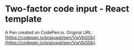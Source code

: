 # Two-factor code input - React template

A Pen created on CodePen.io. Original URL: [https://codepen.io/prajuwal/pen/VwVbGGb](https://codepen.io/prajuwal/pen/VwVbGGb).

